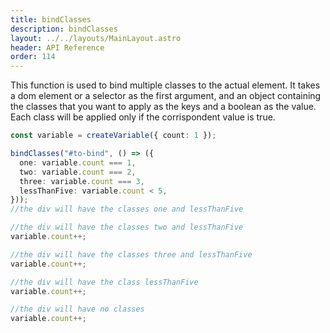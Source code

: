 ```yaml
---
title: bindClasses
description: bindClasses
layout: ../../layouts/MainLayout.astro
header: API Reference
order: 114
---
```


This function is used to bind multiple classes to the actual element. It takes a
dom element or a selector as the first argument, and an object containing the
classes that you want to apply as the keys and a boolean as the value. Each
class will be applied only if the corrispondent value is true.

```typescript
const variable = createVariable({ count: 1 });

bindClasses("#to-bind", () => ({
  one: variable.count === 1,
  two: variable.count === 2,
  three: variable.count === 3,
  lessThanFive: variable.count < 5,
}));
//the div will have the classes one and lessThanFive

//the div will have the classes two and lessThanFive
variable.count++;

//the div will have the classes three and lessThanFive
variable.count++;

//the div will have the class lessThanFive
variable.count++;

//the div will have no classes
variable.count++;
```

